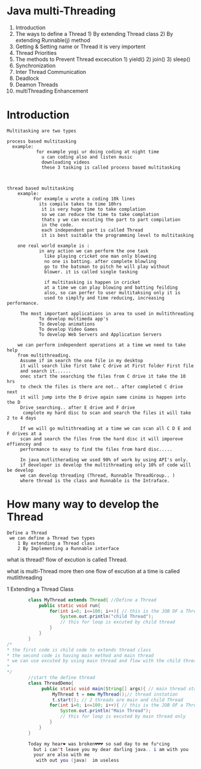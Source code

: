 # Java multi-Threading
   1) Introduction
   2) The ways to define a Thread
            1) By extending Thread class
            2) By extending Runnable(j) method
   3) Getting & Setting name or Thread
it is very importent
   4) Thread Priorities
   5) The methods to Prevent Thread excecution
            1) yield()
            2) join()
            3) sleep()
   6) Synchronization
   7) Inter Thread Communication
   8) Deadlock
   9) Deamon Threads
   10) multiThreading Enhancement


# Introduction
    Multitasking are two types 

    process based multitasking
      example: 
               for example yogi ur doing coding at night time 
                 u can coding also and listen music
                 downloading videos 
                 these 3 tasking is called process based multitasking



    thread based multitasking
        example:
              For example u wrote a coding 10k lines 
                its compile takes to time 10hrs 
                 it is very huge time to take complation
                 so we can reduce the time to take complation
                 thats y we can excuting the part to part compilation
                 in the code.
                 each independent part is called Thread 
                 it is best suitable the programming level to multitasking
        
        one real world example is :
                in any action we can perform the one task
                  like playing cricket one man only bloweing 
                  no one is batting. after complete blowling 
                  go to the batsman to pitch he will play without
                  blower. it is called single tasking

                  if multitasking is happen in cricket 
                  at a time we can play blowing and batting feilding
                  also, so can perfer to user multitaksing only it is
                  used to simplfy and time reducing, increasing performance.

         The most important applications in area to used in multithreading
                To develop multimeda app's
                To develop animations
                To develop Video Games
                To develop Web Servers and Application Servers
        
        we can perform independent operations at a time we need to take help 
        from multithreading. 
         Assume if im search the one file in my desktop 
         it will search like first take C drive at First folder First file
         and search it......
         onec start the searching the files from C drive it take the 10 hrs
         to check the files is there are not.. after completed C drive next 
         it will jump into the D drive again same cinima is happen into the D
         Drive searching.. after E drive and F drive  
          complete my hard disc to scan and search the files it will take 2 to 4 days

         If we will go multithreading at a time we can scan all C D E and F drives at a 
         scan and search the files from the hard disc it will imporove effiencey and 
         performance to easy to find the files from hard disc.....
                 
         In java mutlitherading we used 90% of work by using API's only.
         if developer is develop the multithreading only 10% of code will be develop
         we can develop threading (Thread, Runnable ThreadGroup.. )     
         where thread is the class and Runnable is the Intraface.

# How many way to develop the Thread

    Define a Thread
     we can define a Thread two types
        1 By extending a Thread class
        2 By Implementing a Runnable interface
   

   what is thread?
    flow of excution is called Thread.
   
   what is multi-Thread 
    more then one flow of excution at a time is called mutlithreading

1 Extending a Thread Class
```java
        class MyThread extends Thread{ //Define a Thread
            public static void run{
                for(int i=0; i<=100; i++){ // this is the JOB OF a Thread
                    System.out.println("child Thread");
                    // this for loop is excuted by child thread
                }
            }
        }
/*
* the first code is child code to extends thread class
* the second code is having main method and main thread 
* we can use excuted by using main thread and flow with the child thread.
* 
*/
        //start the define thread
        class ThreadDemo{
             public static void main(String[] args){ // main thread starts
                 MyThread t = new MyThread();// thread instation
                 t.start(); // 2 threads are main and child Thread
                for(int i=0; i<=100; i++){ // this is the JOB OF a Thread
                    System.out.println("Main Thread");
                    // this for loop is excuted by main thread only
                }    
            }
        }

        Today my hear❤ was broken💔💔💔 so sad day to me fu*cing 
          but i can't leave you my dear darling java.. i am with you 
          your are also with me 
           with out you (java)  im useless
```



    


         

   